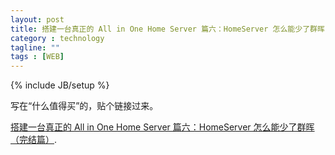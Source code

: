 ```yaml
---
layout: post
title: 搭建一台真正的 All in One Home Server 篇六：HomeServer 怎么能少了群晖（完结篇）
category : technology
tagline: ""
tags : [WEB]
---
```

{% include JB/setup %}

写在“什么值得买”的，贴个链接过来。

[搭建一台真正的 All in One Home Server 篇六：HomeServer 怎么能少了群晖（完结篇）](http://post.smzdm.com/p/303190/ "With a Title").
